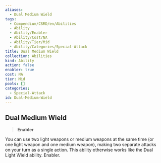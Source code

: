 ```yaml
---
aliases:
  - Dual Medium Wield
tags:
  - Compendium/CSRD/en/Abilities
  - Ability
  - Ability/Enabler
  - Ability/Cost/NA
  - Ability/Tier/Mid
  - Ability/Categories/Special-Attack
title: Dual Medium Wield
collection: Abilities
kind: Ability
action: false
enabler: true
cost: NA
tier: Mid
pools: []
categories:
  - Special-Attack
id: Dual-Medium-Wield
---
```

## Dual Medium Wield    
>**Enabler**  
    
You can use two light weapons or medium weapons at the same time (or one light weapon and one medium weapon), making two separate attacks on your turn as a single action. This ability otherwise works like the Dual Light Wield ability. Enabler.
